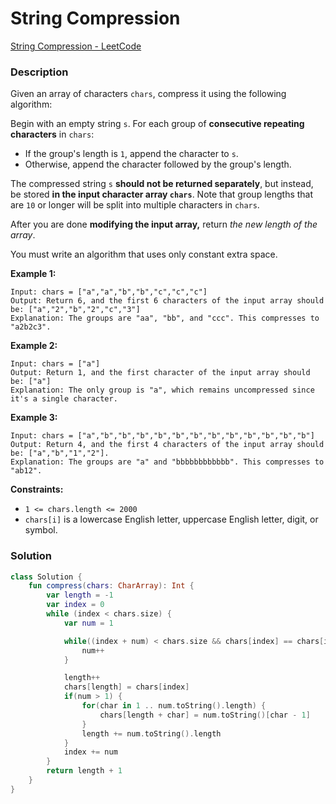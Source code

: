 # String Compression

[String Compression - LeetCode](https://leetcode.com/problems/string-compression/description/?envType=study-plan-v2&envId=leetcode-75)

### Description

Given an array of characters `chars`, compress it using the following algorithm:

Begin with an empty string `s`. For each group of **consecutive repeating characters** in `chars`:

- If the group's length is `1`, append the character to `s`.
- Otherwise, append the character followed by the group's length.

The compressed string `s` **should not be returned separately**, but instead, be stored **in the input character array `chars`**. Note that group lengths that are `10` or longer will be split into multiple characters in `chars`.

After you are done **modifying the input array,** return *the new length of the array*.

You must write an algorithm that uses only constant extra space.

**Example 1:**

```
Input: chars = ["a","a","b","b","c","c","c"]
Output: Return 6, and the first 6 characters of the input array should be: ["a","2","b","2","c","3"]
Explanation: The groups are "aa", "bb", and "ccc". This compresses to "a2b2c3".
```

**Example 2:**

```
Input: chars = ["a"]
Output: Return 1, and the first character of the input array should be: ["a"]
Explanation: The only group is "a", which remains uncompressed since it's a single character.
```

**Example 3:**

```
Input: chars = ["a","b","b","b","b","b","b","b","b","b","b","b","b"]
Output: Return 4, and the first 4 characters of the input array should be: ["a","b","1","2"].
Explanation: The groups are "a" and "bbbbbbbbbbbb". This compresses to "ab12".
```

**Constraints:**

- `1 <= chars.length <= 2000`
- `chars[i]` is a lowercase English letter, uppercase English letter, digit, or symbol.

### Solution

```kotlin
class Solution {
    fun compress(chars: CharArray): Int {
        var length = -1
        var index = 0
        while (index < chars.size) {
            var num = 1

            while((index + num) < chars.size && chars[index] == chars[index + num]) {
                num++
            }

            length++
            chars[length] = chars[index]
            if(num > 1) {
                for(char in 1 .. num.toString().length) {
                    chars[length + char] = num.toString()[char - 1]
                }
                length += num.toString().length
            }
            index += num
        }
        return length + 1
    }
}
```